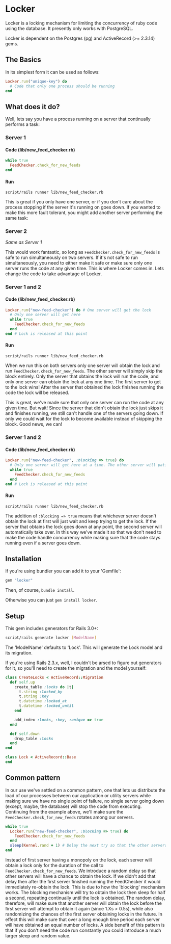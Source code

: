 # Locker

Locker is a locking mechanism for limiting the concurrency of ruby code using the database. It presently only works with PostgreSQL.

Locker is dependent on the Postgres (pg) and ActiveRecord (>= 2.3.14) gems.

## The Basics

In its simplest form it can be used as follows:

```ruby
Locker.run("unique-key") do
  # Code that only one process should be running
end
```

## What does it do?

Well, lets say you have a process running on a server that continually performs a task:

### Server 1

#### Code (lib/new_feed_checker.rb)

```ruby
while true
  FeedChecker.check_for_new_feeds
end
```

#### Run

`script/rails runner lib/new_feed_checker.rb`

This is great if you only have one server, or if you don't care about the process stopping if the server it's running on goes down. If you wanted to make this more fault tolerant, you might add another server performing the same task:

### Server 2

*Same as Server 1*

This would work fantastic, so long as `FeedChecker.check_for_new_feeds` is safe to run simultaneously on two servers. If it's not safe to run simultaneously, you need to either make it safe or make sure only one server runs the code at any given time. This is where Locker comes in. Lets change the code to take advantage of Locker.

### Server 1 and 2

#### Code (lib/new_feed_checker.rb)

```ruby
Locker.run("new-feed-checker") do # One server will get the lock
  # Only one server will get here
  while true
    FeedChecker.check_for_new_feeds
  end
end # Lock is released at this point
```

#### Run

`script/rails runner lib/new_feed_checker.rb`

When we run this on both servers only one server will obtain the lock and run `FeedChecker.check_for_new_feeds`. The other server will simply skip the block entirely. Only the server that obtains the lock will run the code, and only one server can obtain the lock at any one time. The first server to get to the lock wins! After the server that obtained the lock finishes running the code the lock will be released.

This is great, we've made sure that only one server can run the code at any given time. But wait! Since the server that didn't obtain the lock just skips it and finishes running, we still can't handle one of the servers going down. If only we could wait for the lock to become available instead of skipping the block. Good news, we can!

### Server 1 and 2

#### Code (lib/new_feed_checker.rb)

```ruby
Locker.run("new-feed-checker", :blocking => true) do
  # Only one server will get here at a time. The other server will patiently wait.
  while true
    FeedChecker.check_for_new_feeds
  end
end # Lock is released at this point
```

#### Run

`script/rails runner lib/new_feed_checker.rb`

The addition of `:blocking => true` means that whichever server doesn't obtain the lock at first will just wait and keep trying to get the lock. If the server that obtains the lock goes down at any point, the second server will automatically take over. In this way we've made it so that we don't need to make the code handle concurrency while making sure that the code stays running even if a server goes down.

## Installation

If you're using bundler you can add it to your 'Gemfile':

```ruby
gem "locker"
```

Then, of course, `bundle install`.

Otherwise you can just `gem install locker`.

## Setup

This gem includes generators for Rails 3.0+:

```bash
script/rails generate locker [ModelName]
```

The 'ModelName' defaults to 'Lock'. This will generate the Lock model and its migration.

If you're using Rails 2.3.x, well, I couldn't be arsed to figure out generators for it, so you'll need to create the migration and the model yourself:

```ruby
class CreateLocks < ActiveRecord::Migration
  def self.up
    create_table :locks do |t|
      t.string :locked_by
      t.string :key
      t.datetime :locked_at
      t.datetime :locked_until
    end

    add_index :locks, :key, :unique => true
  end

  def self.down
    drop_table :locks
  end
end
```

```ruby
class Lock < ActiveRecord::Base
end
```

## Common pattern

In our use we've settled on a common pattern, one that lets us distribute the load of our processes between our application or utility servers while making sure we have no single point of failure, no single server going down (except, maybe, the database) will stop the code from executing. Continuing from the example above, we'll make sure the `FeedChecker.check_for_new_feeds` rotates among our servers.

```ruby
while true
  Locker.run("new-feed-checker", :blocking => true) do
    FeedChecker.check_for_new_feeds
  end
  sleep(Kernel.rand + 1) # Delay the next try so that the other servers will have a chance to obtain the lock
end
```

Instead of first server having a monopoly on the lock, each server will obtain a lock only for the duration of the call to `FeedChecker.check_for_new_feeds`. We introduce a random delay so that other servers will have a chance to obtain the lock. If we didn't add that delay then after the first server finished running the FeedChecker it would immediately re-obtain the lock. This is due to how the 'blocking' mechanism works. The blocking mechanism will try to obtain the lock then sleep for half a second, repeating continually until the lock is obtained. The random delay, therefore, will make sure that another server will obtain the lock before the first server will attempt to obtain it again (since 1.Xs > 0.5s), while also randomizing the chances of the first server obtaining locks in the future. In effect this will make sure that over a long enough time period each server will have obtained an equal number of locks. A side benefit of this pattern is that if you don't need the code run constantly you could introduce a much larger sleep and random value.
